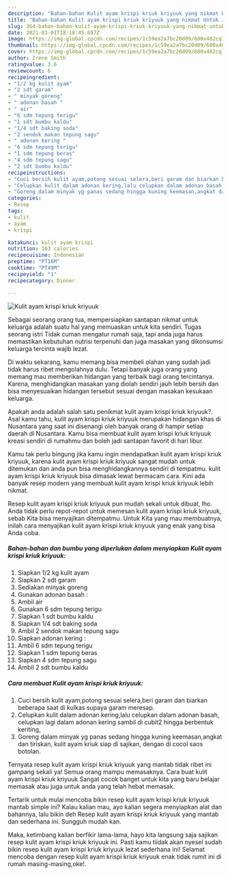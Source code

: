 ```yaml
---
description: "Bahan-bahan Kulit ayam krispi kriuk kriyuuk yang nikmat Untuk Jualan"
title: "Bahan-bahan Kulit ayam krispi kriuk kriyuuk yang nikmat Untuk Jualan"
slug: 364-bahan-bahan-kulit-ayam-krispi-kriuk-kriyuuk-yang-nikmat-untuk-jualan
date: 2021-03-01T18:18:45.697Z
image: https://img-global.cpcdn.com/recipes/1c59ea2a7bc20d09/680x482cq70/kulit-ayam-krispi-kriuk-kriyuuk-foto-resep-utama.jpg
thumbnail: https://img-global.cpcdn.com/recipes/1c59ea2a7bc20d09/680x482cq70/kulit-ayam-krispi-kriuk-kriyuuk-foto-resep-utama.jpg
cover: https://img-global.cpcdn.com/recipes/1c59ea2a7bc20d09/680x482cq70/kulit-ayam-krispi-kriuk-kriyuuk-foto-resep-utama.jpg
author: Irene Smith
ratingvalue: 3.6
reviewcount: 6
recipeingredient:
- "1/2 kg kulit ayam"
- "2 sdt garam"
- " minyak goreng"
- " adonan basah "
- " air"
- "6 sdm tepung terigu"
- "1 sdt bumbu kaldu"
- "1/4 sdt baking soda"
- "2 sendok makan tepung sagu"
- " adonan kering "
- "6 sdm tepung terigu"
- "1 sdm tepung beras"
- "4 sdm tepung sagu"
- "2 sdt bumbu kaldu"
recipeinstructions:
- "Cuci bersih kulit ayam,potong sesuai selera,beri garam dan biarkan beberapa saat di kulkas supaya garam meresap."
- "Celupkan kulit dalam adonan kering,lalu celupkan dalam adonan basah, celupkan lagi dalam adonan kering sambil di cubit2 hingga berbentuk keriting,"
- "Goreng dalam minyak yg panas sedang hingga kuning keemasan,angkat dan tiriskan, kulit ayam kriuk siap di sajikan, dengan di cocol saos botolan."
categories:
- Resep
tags:
- kulit
- ayam
- krispi

katakunci: kulit ayam krispi 
nutrition: 163 calories
recipecuisine: Indonesian
preptime: "PT16M"
cooktime: "PT49M"
recipeyield: "1"
recipecategory: Dinner

---
```



![Kulit ayam krispi kriuk kriyuuk](https://img-global.cpcdn.com/recipes/1c59ea2a7bc20d09/680x482cq70/kulit-ayam-krispi-kriuk-kriyuuk-foto-resep-utama.jpg)

Sebagai seorang orang tua, mempersiapkan santapan nikmat untuk keluarga adalah suatu hal yang memuaskan untuk kita sendiri. Tugas seorang istri Tidak cuman mengatur rumah saja, tapi anda juga harus memastikan kebutuhan nutrisi terpenuhi dan juga masakan yang dikonsumsi keluarga tercinta wajib lezat.

Di waktu  sekarang, kamu memang bisa membeli olahan yang sudah jadi tidak harus ribet mengolahnya dulu. Tetapi banyak juga orang yang memang mau memberikan hidangan yang terbaik bagi orang tercintanya. Karena, menghidangkan masakan yang diolah sendiri jauh lebih bersih dan bisa menyesuaikan hidangan tersebut sesuai dengan masakan kesukaan keluarga. 



Apakah anda adalah salah satu penikmat kulit ayam krispi kriuk kriyuuk?. Asal kamu tahu, kulit ayam krispi kriuk kriyuuk merupakan hidangan khas di Nusantara yang saat ini disenangi oleh banyak orang di hampir setiap daerah di Nusantara. Kamu bisa membuat kulit ayam krispi kriuk kriyuuk kreasi sendiri di rumahmu dan boleh jadi santapan favorit di hari libur.

Kamu tak perlu bingung jika kamu ingin mendapatkan kulit ayam krispi kriuk kriyuuk, karena kulit ayam krispi kriuk kriyuuk sangat mudah untuk ditemukan dan anda pun bisa menghidangkannya sendiri di tempatmu. kulit ayam krispi kriuk kriyuuk bisa dimasak lewat bermacam cara. Kini ada banyak resep modern yang membuat kulit ayam krispi kriuk kriyuuk lebih nikmat.

Resep kulit ayam krispi kriuk kriyuuk pun mudah sekali untuk dibuat, lho. Anda tidak perlu repot-repot untuk memesan kulit ayam krispi kriuk kriyuuk, sebab Kita bisa menyajikan ditempatmu. Untuk Kita yang mau membuatnya, inilah cara menyajikan kulit ayam krispi kriuk kriyuuk yang enak yang bisa Anda coba.

<!--inarticleads1-->

##### Bahan-bahan dan bumbu yang diperlukan dalam menyiapkan Kulit ayam krispi kriuk kriyuuk:

1. Siapkan 1/2 kg kulit ayam
1. Siapkan 2 sdt garam
1. Sediakan  minyak goreng
1. Gunakan  adonan basah :
1. Ambil  air
1. Gunakan 6 sdm tepung terigu
1. Siapkan 1 sdt bumbu kaldu
1. Siapkan 1/4 sdt baking soda
1. Ambil 2 sendok makan tepung sagu
1. Siapkan  adonan kering :
1. Ambil 6 sdm tepung terigu
1. Siapkan 1 sdm tepung beras
1. Siapkan 4 sdm tepung sagu
1. Ambil 2 sdt bumbu kaldu




<!--inarticleads2-->

##### Cara membuat Kulit ayam krispi kriuk kriyuuk:

1. Cuci bersih kulit ayam,potong sesuai selera,beri garam dan biarkan beberapa saat di kulkas supaya garam meresap.
1. Celupkan kulit dalam adonan kering,lalu celupkan dalam adonan basah, celupkan lagi dalam adonan kering sambil di cubit2 hingga berbentuk keriting,
1. Goreng dalam minyak yg panas sedang hingga kuning keemasan,angkat dan tiriskan, kulit ayam kriuk siap di sajikan, dengan di cocol saos botolan.




Ternyata resep kulit ayam krispi kriuk kriyuuk yang mantab tidak ribet ini gampang sekali ya! Semua orang mampu memasaknya. Cara buat kulit ayam krispi kriuk kriyuuk Sangat cocok banget untuk kita yang baru belajar memasak atau juga untuk anda yang telah hebat memasak.

Tertarik untuk mulai mencoba bikin resep kulit ayam krispi kriuk kriyuuk mantab simple ini? Kalau kalian mau, ayo kalian segera menyiapkan alat dan bahannya, lalu bikin deh Resep kulit ayam krispi kriuk kriyuuk yang mantab dan sederhana ini. Sungguh mudah kan. 

Maka, ketimbang kalian berfikir lama-lama, hayo kita langsung saja sajikan resep kulit ayam krispi kriuk kriyuuk ini. Pasti kamu tiidak akan nyesel sudah bikin resep kulit ayam krispi kriuk kriyuuk lezat sederhana ini! Selamat mencoba dengan resep kulit ayam krispi kriuk kriyuuk enak tidak rumit ini di rumah masing-masing,oke!.

